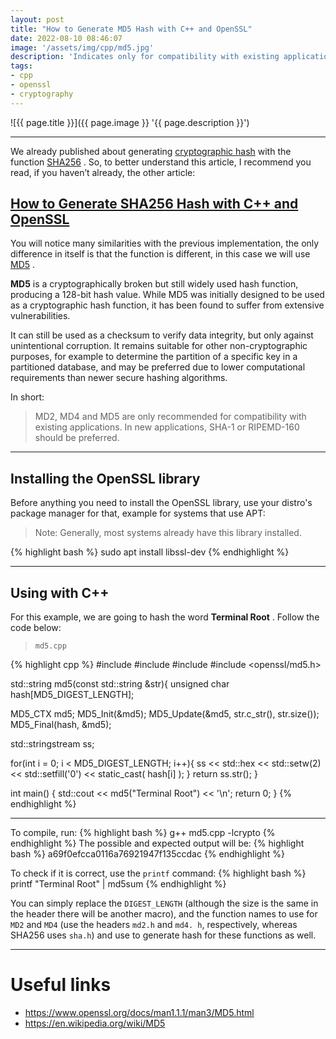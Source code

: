 ```yaml
---
layout: post
title: "How to Generate MD5 Hash with C++ and OpenSSL"
date: 2022-08-10 08:46:07
image: '/assets/img/cpp/md5.jpg'
description: 'Indicates only for compatibility with existing applications. In new applications, SHA-1 or RIPEMD-160 should be preferred.'
tags:
- cpp
- openssl
- cryptography
---
```


![{{ page.title }}]({{ page.image }} '{{ page.description }}')

---

We already published about generating [cryptographic hash](https://terminalroot.com/what-is-and-how-to-generate-a-hash/) with the function [SHA256](https://terminalroot.com/how-to-generate-sha256-hash-with-cpp-and-openssl/) . So, to better understand this article, I recommend you read, if you haven’t already, the other article:

## [How to Generate SHA256 Hash with C++ and OpenSSL](https://terminalroot.com/how-to-generate-sha256-hash-with-cpp-and-openssl/)

You will notice many similarities with the previous implementation, the only difference in itself is that the function is different, in this case we will use [MD5](https://en.wikipedia.org/wiki/MD5) .

**MD5** is a cryptographically broken but still widely used hash function, producing a 128-bit hash value. While MD5 was initially designed to be used as a cryptographic hash function, it has been found to suffer from extensive vulnerabilities.

It can still be used as a checksum to verify data integrity, but only against unintentional corruption. It remains suitable for other non-cryptographic purposes, for example to determine the partition of a specific key in a partitioned database, and may be preferred due to lower computational requirements than newer secure hashing algorithms.

In short:
> MD2, MD4 and MD5 are only recommended for compatibility with existing applications. In new applications, SHA-1 or RIPEMD-160 should be preferred.

---

## Installing the OpenSSL library
Before anything you need to install the OpenSSL library, use your distro's package manager for that, example for systems that use APT:
> Note: Generally, most systems already have this library installed.

{% highlight bash %}
sudo apt install libssl-dev
{% endhighlight %}

---

## Using with C++
For this example, we are going to hash the word **Terminal Root** . Follow the code below:
> `md5.cpp`

{% highlight cpp %}
#include <iostream>
#include <iomanip>
#include <sstream>
#include <openssl/md5.h>

std::string md5(const std::string &str){
  unsigned char hash[MD5_DIGEST_LENGTH];

  MD5_CTX md5;
  MD5_Init(&md5);
  MD5_Update(&md5, str.c_str(), str.size());
  MD5_Final(hash, &md5);

  std::stringstream ss;

  for(int i = 0; i < MD5_DIGEST_LENGTH; i++){
    ss << std::hex << std::setw(2) << std::setfill('0') << static_cast<int>( hash[i] );
  }
  return ss.str();
}

int main() {
  std::cout << md5("Terminal Root") << '\n';
  return 0;
}
{% endhighlight %}

---

To compile, run:
{% highlight bash %}
g++ md5.cpp -lcrypto
{% endhighlight %}
The possible and expected output will be:
{% highlight bash %}
a69f0efcca0116a76921947f135ccdac
{% endhighlight %}

To check if it is correct, use the `printf` command:
{% highlight bash %}
printf "Terminal Root" | md5sum
{% endhighlight %}

You can simply replace the `DIGEST_LENGTH` (although the size is the same in the header there will be another macro), and the function names to use for `MD2` and `MD4` (use the headers `md2.h` and `md4. h`, respectively, whereas SHA256 uses `sha.h`) and use to generate hash for these functions as well.

---

# Useful links
+ <https://www.openssl.org/docs/man1.1.1/man3/MD5.html>
+ <https://en.wikipedia.org/wiki/MD5>

